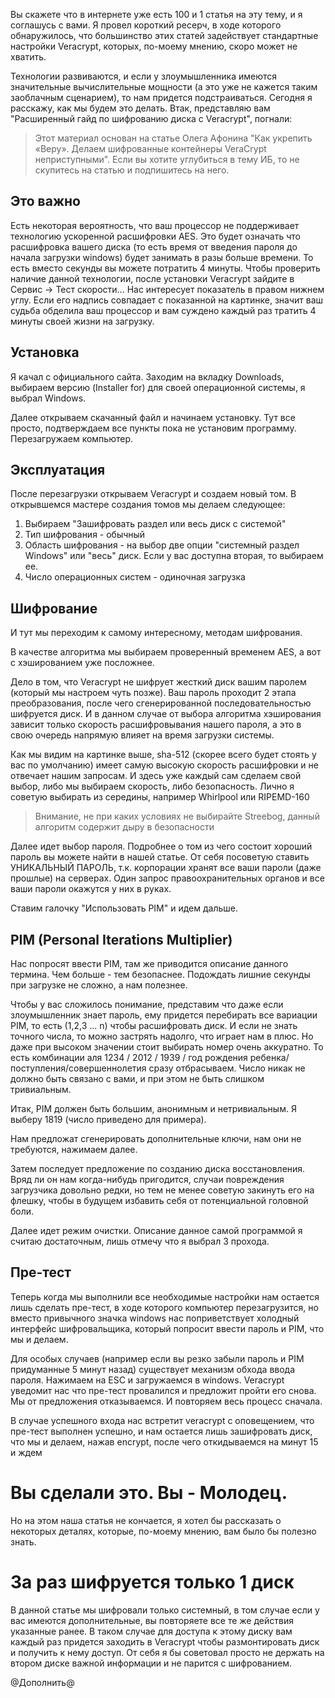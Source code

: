 Вы скажете что в интернете уже есть 100 и 1 статья на эту тему, и я соглашусь с вами. Я провел короткий ресерч, в ходе которого обнаружилось, что большинство этих статей задействует стандартные настройки Veracrypt, которых, по-моему мнению, скоро может не хватить.

Технологии развиваются, и если у злоумышленника имеются значительные вычислительные мощности (а это уже не кажется таким заоблачным сценарием), то нам придется подстраиваться.
Сегодня я расскажу, как мы будем это делать. Bтак, представляю вам "Расширенный гайд по шифрованию диска с Veracrypt", погнали:

> Этот материал основан на статье Олега Афонина "Как укрепить «Веру». Делаем шифрованные контейнеры VeraCrypt неприступными". Если вы хотите углубиться в тему ИБ, то не скупитесь на статью и подпишитесь на него.

## Это важно
Есть некоторая вероятность, что ваш процессор не поддерживает технологию ускоренной расшифровки AES. Это будет означать что расшифровка вашего диска (то есть время от введения пароля до начала загрузки windows) будет занимать в разы больше времени. То есть вместо секунды вы можете потратить 4 минуты. 
Чтобы проверить наличие данной технологии, после установки Veracrypt зайдите в Сервис -> Тест скорости... Нас интересует показатель в правом нижнем углу. Если его надпись совпадает с показанной на картинке, значит ваш судьба обделила ваш процессор и вам суждено каждый раз тратить 4 минуты своей жизни на загрузку.


## Установка
Я качал с официального сайта. Заходим на вкладку Downloads, выбираем версию (Installer for) для своей операционной системы, я выбрал Windows. 

Далее открываем скачанный файл и начинаем установку. Тут все просто, подтверждаем все пункты пока не установим программу.
Перезагружаем компьютер.

## Эксплуатация
После перезагрузки открываем Veracrypt и создаем новый том. В открывшемся мастере создания томов мы делаем следующее:
1. Выбираем "Зашифровать раздел или весь диск с системой"
1. Тип шифрования - обычный
1. Область шифрования - на выбор две опции "системный раздел Windows" или "весь" диск. Если у вас доступна вторая, то выбираем ее.
1. Число операционных систем - одиночная загрузка

## Шифрование
И тут мы переходим к самому интересному, методам шифрования.

В качестве алгоритма мы выбираем проверенный временем AES, а вот с хэшированием уже посложнее.

Дело в том, что Veracrypt не шифрует жесткий диск вашим паролем (который мы настроем чуть позже). Ваш пароль проходит 2 этапа преобразования, после чего сгенерированной последовательностью шифруется диск. И в данном случае от выбора алгоритма хэширования зависит только скорость расшифровывания нашего пароля, а это в свою очередь напрямую влияет на время загрузки системы.

Как мы видим на картинке выше, sha-512 (скорее всего будет стоять у вас по умолчанию) имеет самую высокую скорость расшифровки и не отвечает нашим запросам. И здесь уже каждый сам сделаем свой выбор, либо мы выбираем скорость, либо безопасность. Лично я советую выбирать из середины, например Whirlpool или RIPEMD-160 

> Внимание, не при каких условиях не выбирайте Streebog, данный алгоритм содержит дыру в безопасности

Далее идет выбор пароля. Подробнее о том из чего состоит хороший пароль вы можете найти в нашей статье. От себя посоветую ставить УНИКАЛЬНЫЙ ПАРОЛЬ, т.к. корпорации хранят все ваши пароли (даже прошлые) на серверах. Один запрос правоохранительных органов и все ваши пароли окажутся у них в руках.

Ставим галочку "Использовать PIM" и идем дальше.

## PIM (Personal Iterations Multiplier)
Нас попросят ввести PIM, там же приводится описание данного термина. Чем больше - тем безопаснее. Подождать лишние секунды при загрузке не сложно, а нам полезнее.

Чтобы у вас сложилось понимание, представим что даже если злоумышленник знает пароль, ему придется перебирать все вариации PIM, то есть (1,2,3 ... n) чтобы расшифровать диск. И если не знать точного числа, то можно застрять надолго, что играет нам в плюс.
Но даже при высоком значении стоит выбирать номер очень аккуратно. То есть комбинации аля 1234 / 2012 / 1939 / год рождения ребенка/поступления/совершеннолетия сразу отбрасываем. Число никак не должно быть связано с вами, и при этом не быть слишком тривиальным. 

Итак, PIM должен быть большим, анонимным и нетривиальным. Я выберу 1819 (число приведено для примера).

Нам предложат сгенерировать дополнительные ключи, нам они не требуются, нажимаем далее.

Затем последует предложение по созданию диска восстановления. Вряд ли он нам когда-нибудь пригодится, случаи повреждения загрузчика довольно редки, но тем не менее советую закинуть его на флешку, чтобы в будущем избавить себя от потенциальной головной боли.

Далее идет режим очистки. Описание данное самой программой я считаю достаточным, лишь отмечу что я выбрал 3 прохода.

## Пре-тест
Теперь когда мы выполнили все необходимые настройки нам остается лишь сделать пре-тест, в ходе которого компьютер перезагрузится, но вместо привычного значка windows нас поприветствует холодный интерфейс шифровальщика, который попросит ввести пароль и PIM, что мы и делаем.

Для особых случаев (например если вы резко забыли пароль и PIM придуманные 5 минут назад) существует механизм обхода ввода пароля. Нажимаем на ESC и загружаемся в windows. Veracrypt уведомит нас что пре-тест провалился и предложит пройти его снова. Мы от предложения отказываемся. И повторяем весь процесс сначала.

В случае успешного входа нас встретит veracrypt с оповещением, что пре-тест выполнен успешно, и нам остается лишь зашифровать диск, что мы и делаем, нажав encrypt, после чего откидываемся на минут 15 и ждем 

# Вы сделали это. Вы - Молодец.
Но на этом наша статья не кончается, я хотел бы рассказать о некоторых деталях, которые, по-моему мнению, вам было бы полезно знать.

# За раз шифруется только 1 диск
В данной статье мы шифровали только системный, в том случае если у вас имеются дополнительные, вы повторяете все те же действия указанные ранее. В таком случае для доступа к этому диску вам каждый раз придется заходить в Veracrypt чтобы размонтировать диск и получить к нему доступ. От себя я бы советовал просто не держать на втором диске важной информации и не парится с шифрованием.



@Дополнить@
